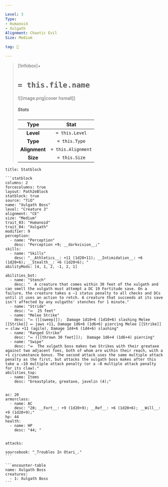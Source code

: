 ```yaml
---

Level: 3
Type:
- Humanoid
- Xulgath
Alignment: Chaotic Evil
Size: Medium

tag: 👹

---
```


> [!infobox]+
> #  `= this.file.name`
> ![[image.png|cover hsmall]]
> ##### Stats
> Type | Stat |
> :---:|:---:|
> **Level** | `= this.Level` |
> **Type** | `= this.Type` |
> **Alignment** | `= this.Alignment` |
> **Size** | `= this.Size` |



````ad-info
title: Statblock

```statblock
columns: 2
forcecolumns: true
layout: Path2eBlock
statblock: true
source: "TiO"
name: "Xulgath Boss"
level: "Creature 3"
alignment: "CE"
size: "Medium"
trait_03: "Humanoid"
trait_04: "Xulgath"
modifier: 9
perception:
  - name: "Perception"
    desc: "Perception +9; __darkvision__;"
skills:
  - name: "Skills"
    desc: "__Athletics__: +11 (1d20+11); __Intimidation__: +6 (1d20+6); __Stealth__: +6 (1d20+6); "
abilityMods: [4, 1, 2, -1, 2, 1]

abilities_bot:
  - name: "Stench"
    desc: "  A creature that comes within 30 feet of the xulgath and can smell the xulgath must attempt a DC 19 Fortitude save. On a failure, the creature takes a –1 status penalty to all checks and DCs until it uses an action to retch. A creature that succeeds at its save isn't affected by any xulgaths' stenches for 1 minute."
  - name: "Stride"
    desc: "⬻  25 feet"
  - name: "Melee Strike"
    desc: "⬻ ([[sweep]]);  Damage 1d10+6 (1d10+6) slashing Melee [[Strike]] ⬻ jaws +11, Damage 1d6+6 (1d6+6) piercing Melee [[Strike]] ⬻ claw +11 (agile), Damage 1d4+6 (1d4+6) slashing"
  - name: "Ranged Strike"
    desc: "⬻ ([[thrown 30 feet]]);  Damage 1d6+4 (1d6+4) piercing"
  - name: "Swipe"
    desc: "⬺  The xulgath boss makes two Strikes with their greataxe against two adjacent foes, both of whom are within their reach, with a +1 circumstance bonus. The second attack uses the same multiple attack penalty as the first, but attacks the xulgath boss makes after this take a –10 multiple attack penalty (or a –8 multiple attack penalty for its claw)."
abilities_top:
  - name: Items
    desc: "breastplate, greataxe, javelin (4);"


ac: 20
armorclass:
  - name: AC
    desc: "20; __Fort__: +9 (1d20+9); __Ref__: +6 (1d20+6); __Will__: +9 (1d20+9);"
hp: 44
health:
  - name: HP
    desc: "44; "


attacks:

sourcebook: "_Troubles In Otari_."
```

```encounter-table
name: Xulgath Boss
creatures:
  - 1: Xulgath Boss
```

````


